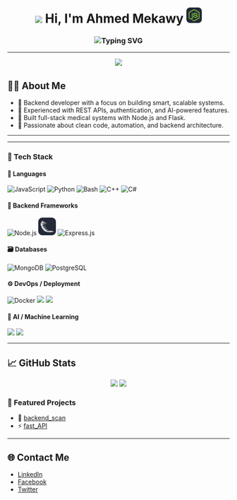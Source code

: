 <h1 align="center">
  <img src="https://media.giphy.com/media/hvRJCLFzcasrR4ia7z/giphy.gif" width="35" />
  Hi, I'm Ahmed Mekawy 
  <img src="https://raw.githubusercontent.com/tandpfun/skill-icons/main/icons/NodeJS-Dark.svg" width="35" />
</h1>

<h3 align="center">
  <img src="https://readme-typing-svg.herokuapp.com?font=Fira+Code&weight=500&pause=1000&color=21D65C&center=true&vCenter=true&multiline=true&width=600&lines=💻+Backend+Developer;Node.js;Flask;MongoDB;AI+Integration" alt="Typing SVG" />
</h3>



---

<p align="center">
  <img src="https://media.giphy.com/media/qgQUggAC3Pfv687qPC/giphy.gif" width="400"/>
</p>

## 👨‍💻 About Me

- 🧠 Backend developer with a focus on building smart, scalable systems.
- 🧪 Experienced with REST APIs, authentication, and AI-powered features.
- 🚀 Built full-stack medical systems with Node.js and Flask.
- 🎯 Passionate about clean code, automation, and backend architecture.

---

---

### 🧰 Tech Stack

#### 🚀 Languages
<div align="left">
  <img src="https://skillicons.dev/icons?i=js" height="40" alt="JavaScript" />
  <img src="https://skillicons.dev/icons?i=python" height="40" alt="Python" />
  <img src="https://skillicons.dev/icons?i=bash" height="40" alt="Bash" />
  <img src="https://skillicons.dev/icons?i=cpp" height="40" alt="C++" />
  <img src="https://skillicons.dev/icons?i=cs" height="40" alt="C#" />
</div>

#### 🧪 Backend Frameworks
<div align="left">
  <img src="https://skillicons.dev/icons?i=nodejs" height="40" alt="Node.js" />
  <img src="https://raw.githubusercontent.com/tandpfun/skill-icons/main/icons/Flask-Dark.svg" height="40" alt="Flask" />
  <img src="https://skillicons.dev/icons?i=express" height="40" alt="Express.js" />
</div>

#### 🗃️ Databases
<div align="left">
  <img src="https://skillicons.dev/icons?i=mongodb" height="40" alt="MongoDB" />
  <img src="https://skillicons.dev/icons?i=postgres" height="40" alt="PostgreSQL" />
</div>

#### ⚙️ DevOps / Deployment
<div align="left">
  <img src="https://skillicons.dev/icons?i=docker" height="40" alt="Docker" />
  <img src="https://img.shields.io/badge/Railway-%23000000.svg?style=for-the-badge&logo=railway&logoColor=white" height="25" />
  <img src="https://img.shields.io/badge/Render-00979D?style=for-the-badge&logoColor=white" height="25" />
</div>

#### 🧠 AI / Machine Learning
<div align="left">
  <img src="https://img.shields.io/badge/Keras-D00000?style=for-the-badge&logo=keras&logoColor=white" height="25" />
  <img src="https://img.shields.io/badge/TensorFlow-FF6F00?style=for-the-badge&logo=tensorflow&logoColor=white" height="25" />
</div>

---

## 📈 GitHub Stats

<p align="center">
  <img src="https://github-readme-stats.vercel.app/api?username=A7medMekkawyCS&show_icons=true&theme=radical" width="45%" />
  <img src="https://github-readme-streak-stats.herokuapp.com?user=A7medMekkawyCS&theme=radical" width="45%" />
</p>

### 📂 Featured Projects

- 🔬 [backend_scan](https://github.com/A7medMekkawyCS/backend_scan.git)
- ⚡ [fast_API](https://github.com/A7medMekkawyCS/fast_API.git)

---

## 🌐 Contact Me

- [LinkedIn](https://www.linkedin.com/in/ahmed-mekkawy-118197229/)
- [Facebook](https://www.facebook.com/profile.php?id=100009085146023)
- [Twitter](https://x.com/A7medMekkawyCS)
